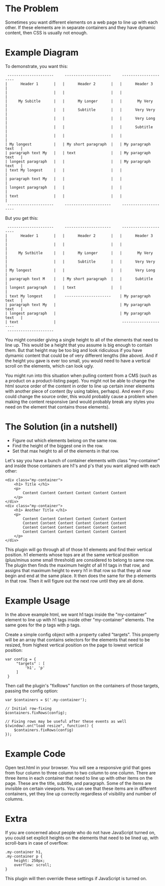 The Problem
===========

Sometimes you want different elements on a web page to line up with each other. If these elements are in separate containers and they have dynamic content, then CSS is usually not enough.

Example Diagram
===============

To demonstrate, you want this:

     ---------------------     ---------------------     ---------------------
    |      Header 1       |   |      Header 2       |   |      Header 3       |
    |                     |   |                     |   |                     |
    |     My Subitle      |   |      My Longer      |   |       My Very       |
    |                     |   |      Subtitle       |   |      Very Very      |
    |                     |   |                     |   |      Very Long      |
    |                     |   |                     |   |      Subtitle       |
    |                     |   |                     |   |                     |
    | My longest          |   | My short paragraph  |   | My paragraph text   |
    | paragraph text My   |   | text                |   | My paragraph text   |
    | longest paragraph   |   |                     |   | My paragraph text   |  
    | text My longest     |   |                     |   |                     |
    | paragraph text My   |   |                     |   |                     | 
    | longest paragraph   |   |                     |   |                     | 
    | text                |   |                     |   |                     |
     ---------------------     ---------------------     ---------------------

But you get this:

     ---------------------     ---------------------     ---------------------
    |      Header 1       |   |      Header 2       |   |      Header 3       |
    |                     |   |                     |   |                     |
    |     My Sutbitle     |   |      My Longer      |   |       My Very       |
    |                     |   |      Subtitle       |   |      Very Very      | 
    | My longest          |   |                     |   |      Very Long      |
    | paragraph text M    |   | My short paragraph  |   |      Subtitle       |
    | longest paragraph   |   | text                |   |                     |                   
    | text My longest     |    ---------------------    | My paragraph text   |
    | paragraph text My   |                             | My paragraph text   |
    | longest paragraph   |                             | My paragraph text   |
    | text                |                              ---------------------
     ---------------------                               

You might consider giving a single height to all of the elements that need to line up. This would be a height that you assume is big enough to contain them. But that height may be too big and look ridiculous if you have dymamic content that could be of very different lengths (like above). And if the height you gave is ever too small, you would need to have a vertical scroll on the elements, which can look ugly.

You might run into this situation when pulling content from a CMS (such as a product on a product-listing page). You might not be able to change the html source order of the content in order to line up certain inner elements with another piece of content (by using tables, perhaps). And even if you could change the source order, this would probably cause a problem when making the content responsive (and would probably break any styles you need on the element that contains those elements).

The Solution (in a nutshell)
============================

- Figure out which elements belong on the same row.
- Find the height of the biggest one in the row.
- Set that max height to all of the elements in that row.

Let's say you have a bunch of container elements with class "my-container" and inside those containers are h1's and p's that you want aligned with each other: 

    <div class="my-container">
        <h1> Title </h1>
        <p>
            Content Content Content Content Content Content
        </p>
    </div>
    <div class="my-container">
        <h1> Another Title </h1>
        <p>
            Content Content Content Content Content Content
            Content Content Content Content Content Content
            Content Content Content Content Content Content
            Content Content Content Content Content Content
        </p>
    </div>

This plugin will go through all of those h1 elements and find their vertical position. h1 elements whose tops are at the same vertical position (plus/minus some small threshold) are considered to belong to same row. The plugin then finds the maximum height of all h1 tags in that row, and assigns that maximum height to every h1 in that row so that they all now begin and end at the same place. It then does the same for the p elements in that row. Then it will figure out the next row until they are all done.

Example Usage
=============

In the above example html, we want h1 tags inside the "my-container" element to line up with h1 tags inside other "my-container" elements. The same goes for the p tags with p tags.

Create a simple config object with a property called "targets". This property will be an array that contains selectors for the elements that need to be resized, from highest vertical position on the page to lowest vertical position:

    var config = {
         "targets" : [
             'h1', 'p'
         ]
     }
     
Then call the plugin's "fixRows" function on the containers of those targets, passing the config option:
     
    var $containers = $('.my-container');
    
    // Initial row-fixing
    $containers.fixRows(config);
    
    // Fixing rows may be useful after these events as well
    $(window).on("load resize", function() { 
        $containers.fixRows(config)
    });


Example Code
============

Open test.html in your browser. You will see a responsive grid that goes from four column to three column to two column to one column. There are three items in each container that need to line up with other items on the page. These are the title, subtitle, and paragraph. Some of the items are invisible on certain viewports. You can see that these items are in different containers, yet they line up correctly regardless of visibility and number of columns.

Extra
=====

If you are concerned about people who do not have JavaScript turned on, you could set explicit heights on the elements that need to be lined up, with scroll-bars in case of overflow:

    .my-container h1,
    .my-container p {
        height: 250px;
        overflow: scroll;
    }

This plugin will then override these settings if JavaScript is turned on.
